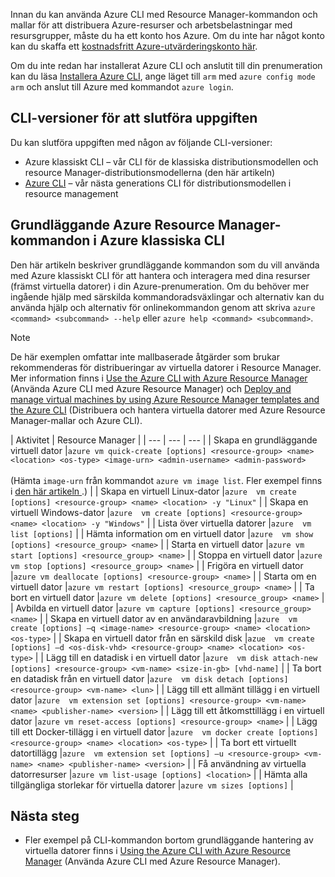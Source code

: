 Innan du kan använda Azure CLI med Resource Manager-kommandon och mallar för att distribuera Azure-resurser och arbetsbelastningar med resursgrupper, måste du ha ett konto hos Azure. Om du inte har något konto kan du skaffa ett [kostnadsfritt Azure-utvärderingskonto här](https://azure.microsoft.com/pricing/free-trial/).

Om du inte redan har installerat Azure CLI och anslutit till din prenumeration kan du läsa [Installera Azure CLI](../articles/cli-install-nodejs.md), ange läget till `arm` med `azure config mode arm` och anslut till Azure med kommandot `azure login`.

## <a name="cli-versions-to-complete-the-task"></a>CLI-versioner för att slutföra uppgiften
Du kan slutföra uppgiften med någon av följande CLI-versioner:

- Azure klassiskt CLI – vår CLI för de klassiska distributionsmodellen och resource Manager-distributionsmodellerna (den här artikeln)
- [Azure CLI](../articles/virtual-machines/linux/cli-manage.md) – vår nästa generations CLI för distributionsmodellen i resource management

## <a name="basic-azure-resource-manager-commands-in-azure-classic-cli"></a>Grundläggande Azure Resource Manager-kommandon i Azure klassiska CLI

Den här artikeln beskriver grundläggande kommandon som du vill använda med Azure klassiskt CLI för att hantera och interagera med dina resurser (främst virtuella datorer) i din Azure-prenumeration.  Om du behöver mer ingående hjälp med särskilda kommandoradsväxlingar och alternativ kan du använda hjälp och alternativ för onlinekommandon genom att skriva `azure <command> <subcommand> --help` eller `azure help <command> <subcommand>`.

> [!NOTE]
> De här exemplen omfattar inte mallbaserade åtgärder som brukar rekommenderas för distribueringar av virtuella datorer i Resource Manager. Mer information finns i [Use the Azure CLI with Azure Resource Manager](../articles/xplat-cli-azure-resource-manager.md) (Använda Azure CLI med Azure Resource Manager) och [Deploy and manage virtual machines by using Azure Resource Manager templates and the Azure CLI](../articles/virtual-machines/linux/create-ssh-secured-vm-from-template.md?toc=%2fazure%2fvirtual-machines%2flinux%2ftoc.json) (Distribuera och hantera virtuella datorer med Azure Resource Manager-mallar och Azure CLI).
> 
> 

| Aktivitet | Resource Manager |
| --- | --- | --- |
| Skapa en grundläggande virtuell dator |`azure vm quick-create [options] <resource-group> <name> <location> <os-type> <image-urn> <admin-username> <admin-password>`<br/><br/>(Hämta `image-urn` från kommandot `azure vm image list`. Fler exempel finns i [den här artikeln ](../articles/virtual-machines/linux/cli-ps-findimage.md?toc=%2fazure%2fvirtual-machines%2flinux%2ftoc.json) .) |
| Skapa en virtuell Linux-dator |`azure  vm create [options] <resource-group> <name> <location> -y "Linux"` |
| Skapa en virtuell Windows-dator |`azure  vm create [options] <resource-group> <name> <location> -y "Windows"` |
| Lista över virtuella datorer |`azure  vm list [options]` |
| Hämta information om en virtuell dator |`azure  vm show [options] <resource_group> <name>` |
| Starta en virtuell dator |`azure vm start [options] <resource_group> <name>` |
| Stoppa en virtuell dator |`azure vm stop [options] <resource_group> <name>` |
| Frigöra en virtuell dator |`azure vm deallocate [options] <resource-group> <name>` |
| Starta om en virtuell dator |`azure vm restart [options] <resource_group> <name>` |
| Ta bort en virtuell dator |`azure vm delete [options] <resource_group> <name>` |
| Avbilda en virtuell dator |`azure vm capture [options] <resource_group> <name>` |
| Skapa en virtuell dator av en användaravbildning |`azure  vm create [options] –q <image-name> <resource-group> <name> <location> <os-type>` |
| Skapa en virtuell dator från en särskild disk |`azue  vm create [options] –d <os-disk-vhd> <resource-group> <name> <location> <os-type>` |
| Lägg till en datadisk i en virtuell dator |`azure  vm disk attach-new [options] <resource-group> <vm-name> <size-in-gb> [vhd-name]` |
| Ta bort en datadisk från en virtuell dator |`azure  vm disk detach [options] <resource-group> <vm-name> <lun>` |
| Lägg till ett allmänt tillägg i en virtuell dator |`azure  vm extension set [options] <resource-group> <vm-name> <name> <publisher-name> <version>` |
| Lägg till ett åtkomsttillägg i en virtuell dator |`azure vm reset-access [options] <resource-group> <name>` |
| Lägg till ett Docker-tillägg i en virtuell dator |`azure  vm docker create [options] <resource-group> <name> <location> <os-type>` |
| Ta bort ett virtuellt datortillägg |`azure  vm extension set [options] –u <resource-group> <vm-name> <name> <publisher-name> <version>` |
| Få användning av virtuella datorresurser |`azure vm list-usage [options] <location>` |
| Hämta alla tillgängliga storlekar för virtuella datorer |`azure vm sizes [options]` |

## <a name="next-steps"></a>Nästa steg
* Fler exempel på CLI-kommandon bortom grundläggande hantering av virtuella datorer finns i [Using the Azure CLI with Azure Resource Manager](../articles/virtual-machines/azure-cli-arm-commands.md) (Använda Azure CLI med Azure Resource Manager).
